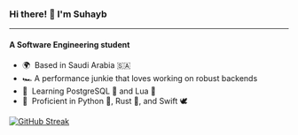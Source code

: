 ### Hi there! 👋 I'm Suhayb
---------------------
#### A Software Engineering student

- 🌍  Based in Saudi Arabia 🇸🇦
- 🏎️  A performance junkie that loves working on robust backends
- 🧠  Learning PostgreSQL 🐘 and Lua 🌙
- 🥸  Proficient in Python 🐍, Rust 🦀, and Swift 🕊️

[![GitHub Streak](https://streak-stats.demolab.com?user=suhaybu&theme=github-dark&date_format=M%20j%5B%2C%20Y%5D)](https://git.io/streak-stats)
